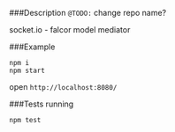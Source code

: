 ###Description
`@TODO:` change repo name?

socket.io - falcor model mediator

###Example
```
npm i
npm start

```
open `http://localhost:8080/`

###Tests running
```
npm test
```